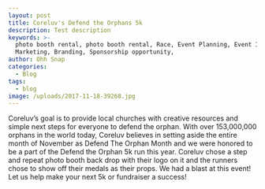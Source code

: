 ```yaml
---
layout: post
title: Coreluv's Defend the Orphans 5k
description: Test description
keywords: >-
  photo booth rental, photo booth rental, Race, Event Planning, Event Ideas,
  Marketing, Branding, Sponsorship opportunity,
author: Ohh Snap
categories:
  - Blog
tags:
  - blog
image: /uploads/2017-11-18-39268.jpg
---
```

Coreluv’s goal is to provide local churches with creative resources and simple next steps for everyone to defend the orphan. With over 153,000,000 orphans in the world today, Coreluv believes in setting aside the entire month of November as Defend The Orphan Month and we were honored to be a part of the Defend the Orphan 5k run this year. Coreluv chose a step and repeat photo booth back drop with their logo on it and the runners chose to show off their medals as their props. We had a blast at this event\! Let us help make your next 5k or fundraiser a success\!&nbsp;